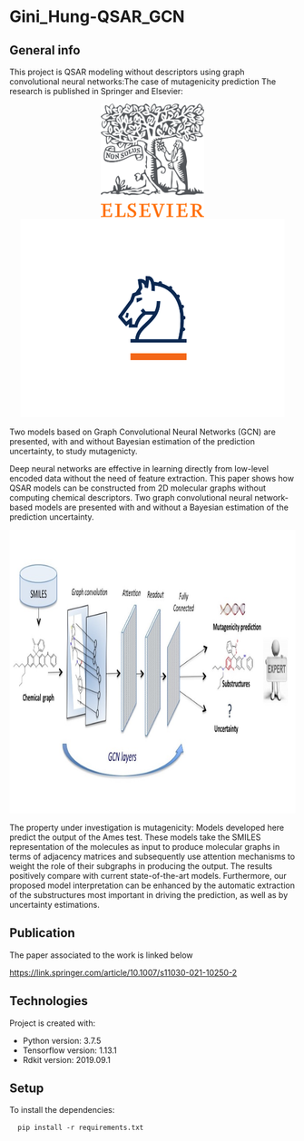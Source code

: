 # Gini_Hung-QSAR_GCN

## General info

This project is QSAR modeling without descriptors using graph convolutional neural networks:The case of mutagenicity prediction
The research is published in Springer and Elsevier:
<p align="center">
 <img height="200" src="IMG/img6.png"> <img height="350" src="IMG/img1.png"> 
</p>

Two models based on Graph Convolutional Neural Networks (GCN) are presented, with and without  Bayesian estimation of the prediction uncertainty, to study mutagenicty.

Deep neural networks are effective in learning directly from low-level encoded data without the need of feature extraction. This paper shows how QSAR models can be constructed from 2D molecular graphs without computing chemical descriptors. Two graph convolutional neural network-based models are presented with and without a Bayesian estimation of the prediction uncertainty.

<p align="center">
  <img height="500" src="IMG/img2.jpg">
</p>

 The property under investigation is mutagenicity: Models developed here predict the output of the Ames test. These models take the SMILES representation of the molecules as input to produce molecular graphs in terms of adjacency matrices and subsequently use attention mechanisms to weight the role of their subgraphs in producing the output. The results positively compare with current state-of-the-art models. Furthermore, our proposed model interpretation can be enhanced by the automatic extraction of the substructures most important in driving the prediction, as well as by uncertainty estimations.

## Publication
The paper associated to the work is linked below

https://link.springer.com/article/10.1007/s11030-021-10250-2

## Technologies
Project is created with:
* Python version: 3.7.5
* Tensorflow version: 1.13.1
* Rdkit version: 2019.09.1
	
## Setup
To install the dependencies:

```
  pip install -r requirements.txt
  ```
  
